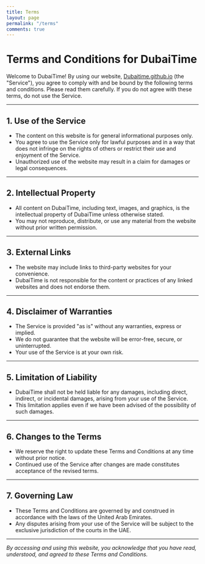 ```yaml
---
title: Terms
layout: page
permalink: "/terms"
comments: true
---
```


# Terms and Conditions for DubaiTime

Welcome to DubaiTime! By using our website, [Dubaitime.github.io](https://dubaitime.github.io) (the "Service"), you agree to comply with and be bound by the following terms and conditions. Please read them carefully. If you do not agree with these terms, do not use the Service.

---

## 1. Use of the Service

- The content on this website is for general informational purposes only.  
- You agree to use the Service only for lawful purposes and in a way that does not infringe on the rights of others or restrict their use and enjoyment of the Service.  
- Unauthorized use of the website may result in a claim for damages or legal consequences.

---

## 2. Intellectual Property

- All content on DubaiTime, including text, images, and graphics, is the intellectual property of DubaiTime unless otherwise stated.  
- You may not reproduce, distribute, or use any material from the website without prior written permission.

---

## 3. External Links

- The website may include links to third-party websites for your convenience.  
- DubaiTime is not responsible for the content or practices of any linked websites and does not endorse them.

---

## 4. Disclaimer of Warranties

- The Service is provided "as is" without any warranties, express or implied.  
- We do not guarantee that the website will be error-free, secure, or uninterrupted.  
- Your use of the Service is at your own risk.

---

## 5. Limitation of Liability

- DubaiTime shall not be held liable for any damages, including direct, indirect, or incidental damages, arising from your use of the Service.  
- This limitation applies even if we have been advised of the possibility of such damages.

---

## 6. Changes to the Terms

- We reserve the right to update these Terms and Conditions at any time without prior notice.  
- Continued use of the Service after changes are made constitutes acceptance of the revised terms.

---

## 7. Governing Law

- These Terms and Conditions are governed by and construed in accordance with the laws of the United Arab Emirates.  
- Any disputes arising from your use of the Service will be subject to the exclusive jurisdiction of the courts in the UAE.

---

*By accessing and using this website, you acknowledge that you have read, understood, and agreed to these Terms and Conditions.*
